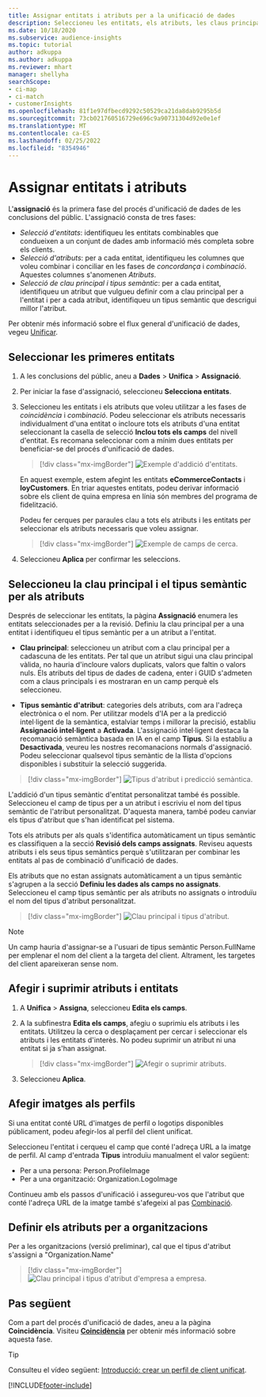 ```yaml
---
title: Assignar entitats i atributs per a la unificació de dades
description: Seleccioneu les entitats, els atributs, les claus principals i els tipus semàntics per assignar les dades al perfil de client unificat.
ms.date: 10/18/2020
ms.subservice: audience-insights
ms.topic: tutorial
author: adkuppa
ms.author: adkuppa
ms.reviewer: mhart
manager: shellyha
searchScope:
- ci-map
- ci-match
- customerInsights
ms.openlocfilehash: 81f1e97dfbecd9292c50529ca21da8dab9295b5d
ms.sourcegitcommit: 73cb021760516729e696c9a90731304d92e0e1ef
ms.translationtype: MT
ms.contentlocale: ca-ES
ms.lasthandoff: 02/25/2022
ms.locfileid: "8354946"
---
```

# <a name="map-entities-and-attributes"></a>Assignar entitats i atributs

L'**assignació** és la primera fase del procés d'unificació de dades de les conclusions del públic. L'assignació consta de tres fases:

- *Selecció d'entitats*: identifiqueu les entitats combinables que condueixen a un conjunt de dades amb informació més completa sobre els clients.
- *Selecció d'atributs*: per a cada entitat, identifiqueu les columnes que voleu combinar i conciliar en les fases de *concordança* i *combinació*. Aquestes columnes s'anomenen *Atributs*.
- *Selecció de clau principal i tipus semàntic*: per a cada entitat, identifiqueu un atribut que vulgueu definir com a clau principal per a l'entitat i per a cada atribut, identifiqueu un tipus semàntic que descrigui millor l'atribut.

Per obtenir més informació sobre el flux general d'unificació de dades, vegeu [Unificar](data-unification.md).

## <a name="select-the-first-entities"></a>Seleccionar les primeres entitats

1. A les conclusions del públic, aneu a **Dades** > **Unifica** > **Assignació**.

2. Per iniciar la fase d'assignació, seleccioneu **Selecciona entitats**.

3. Seleccioneu les entitats i els atributs que voleu utilitzar a les fases de *coincidència* i *combinació*. Podeu seleccionar els atributs necessaris individualment d'una entitat o incloure tots els atributs d'una entitat seleccionant la casella de selecció **Inclou tots els camps** del nivell d'entitat. Es recomana seleccionar com a mínim dues entitats per beneficiar-se del procés d'unificació de dades.

   > [!div class="mx-imgBorder"]
   > ![Exemple d'addició d'entitats.](media/data-manager-configure-map-add-entities-example.png "Exemple d'addició d'entitats")

   En aquest exemple, estem afegint les entitats **eCommerceContacts** i **loyCustomers**. En triar aquestes entitats, podeu derivar informació sobre els client de quina empresa en línia són membres del programa de fidelització.
   
   Podeu fer cerques per paraules clau a tots els atributs i les entitats per seleccionar els atributs necessaris que voleu assignar.
   
     > [!div class="mx-imgBorder"]
   > ![Exemple de camps de cerca.](media/data-manager-configure-map-search-fields-example.png "Exemple de camps de cerca")

4. Seleccioneu **Aplica** per confirmar les seleccions.

## <a name="select-primary-key-and-semantic-type-for-attributes"></a>Seleccioneu la clau principal i el tipus semàntic per als atributs

Després de seleccionar les entitats, la pàgina **Assignació** enumera les entitats seleccionades per a la revisió. Definiu la clau principal per a una entitat i identifiqueu el tipus semàntic per a un atribut a l'entitat.

- **Clau principal**: seleccioneu un atribut com a clau principal per a cadascuna de les entitats. Per tal que un atribut sigui una clau principal vàlida, no hauria d'incloure valors duplicats, valors que faltin o valors nuls. Els atributs del tipus de dades de cadena, enter i GUID s'admeten com a claus principals i es mostraran en un camp perquè els seleccioneu.

- **Tipus semàntic d'atribut**: categories dels atributs, com ara l'adreça electrònica o el nom. Per utilitzar models d'IA per a la predicció intel·ligent de la semàntica, estalviar temps i millorar la precisió, establiu **Assignació intel·ligent** a **Activada**. L'assignació intel·ligent destaca la recomanació semàntica basada en IA en el camp **Tipus**. Si la establiu a **Desactivada**, veureu les nostres recomanacions normals d'assignació. Podeu seleccionar qualsevol tipus semàntic de la llista d'opcions disponibles i substituir la selecció suggerida.

> [!div class="mx-imgBorder"]
> ![Tipus d'atribut i predicció semàntica.](media/data-manager-configure-map-add-attributes-semantic-prediction.png "Tipus d'atribut i predicció semàntica")

L'addició d'un tipus semàntic d'entitat personalitzat també és possible. Seleccioneu el camp de tipus per a un atribut i escriviu el nom del tipus semàntic de l'atribut personalitzat. D'aquesta manera, també podeu canviar els tipus d'atribut que s'han identificat pel sistema.

Tots els atributs per als quals s'identifica automàticament un tipus semàntic es classifiquen a la secció **Revisió dels camps assignats**. Reviseu aquests atributs i els seus tipus semàntics perquè s'utilitzaran per combinar les entitats al pas de combinació d'unificació de dades.

Els atributs que no estan assignats automàticament a un tipus semàntic s'agrupen a la secció **Definiu les dades als camps no assignats**. Seleccioneu el camp tipus semàntic per als atributs no assignats o introduïu el nom del tipus d'atribut personalitzat.

> [!div class="mx-imgBorder"]
> ![Clau principal i tipus d'atribut.](media/data-manager-configure-map-add-attributes.png "Clau principal i tipus d'atribut")

> [!NOTE]
> Un camp hauria d'assignar-se a l'usuari de tipus semàntic Person.FullName per emplenar el nom del client a la targeta del client. Altrament, les targetes del client apareixeran sense nom. 

## <a name="add-and-remove-attributes-and-entities"></a>Afegir i suprimir atributs i entitats

1. A **Unifica** > **Assigna**, seleccioneu **Edita els camps**.

2. A la subfinestra **Edita els camps**, afegiu o suprimiu els atributs i les entitats. Utilitzeu la cerca o desplaçament per cercar i seleccionar els atributs i les entitats d'interès. No podeu suprimir un atribut ni una entitat si ja s'han assignat.

   > [!div class="mx-imgBorder"]
   > ![Afegir o suprimir atributs.](media/configure-data-map-edit.png "Afegir o suprimir atributs")

3. Seleccioneu **Aplica**.

## <a name="add-images-to-profiles"></a>Afegir imatges als perfils

Si una entitat conté URL d'imatges de perfil o logotips disponibles públicament, podeu afegir-los al perfil del client unificat.

Seleccioneu l'entitat i cerqueu el camp que conté l'adreça URL a la imatge de perfil. Al camp d'entrada **Tipus** introduïu manualment el valor següent: 
- Per a una persona: Person.ProfileImage
- Per a una organització: Organization.LogoImage

Continueu amb els passos d'unificació i assegureu-vos que l'atribut que conté l'adreça URL de la imatge també s'afegeixi al pas [Combinació](merge-entities.md).

## <a name="set-attributes-for-organizations"></a>Definir els atributs per a organitzacions

Per a les organitzacions (versió preliminar), cal que el tipus d'atribut s'assigni a "Organization.Name"
> [!div class="mx-imgBorder"]
> ![Clau principal i tipus d'atribut d'empresa a empresa.](media/configure-data-map-edit-b2b.png "Clau principal i tipus d'atribut d'empresa a empresa")

## <a name="next-step"></a>Pas següent

Com a part del procés d'unificació de dades, aneu a la pàgina **Coincidència**. Visiteu [**Coincidència**](match-entities.md) per obtenir més informació sobre aquesta fase.

> [!TIP]
> Consulteu el vídeo següent: [Introducció: crear un perfil de client unificat](https://youtu.be/oBfGEhucAxs).


[!INCLUDE[footer-include](../includes/footer-banner.md)]